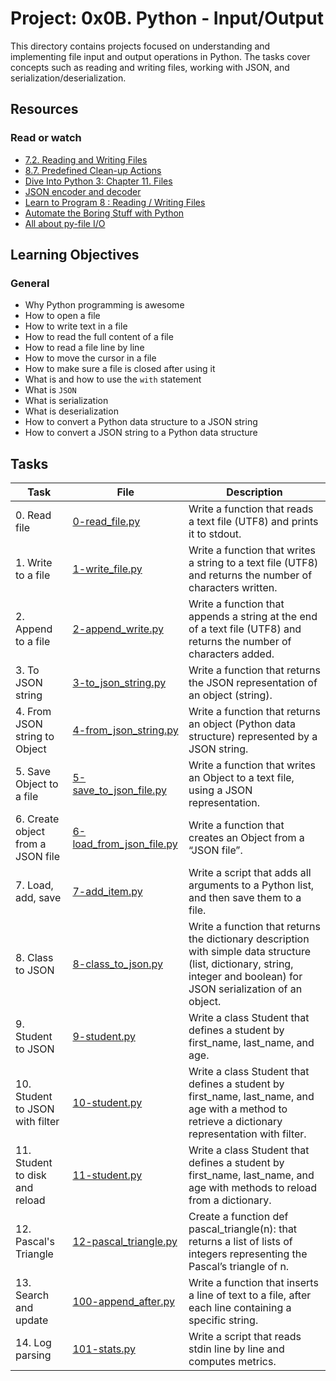 # Project: 0x0B. Python - Input/Output

This directory contains projects focused on understanding and implementing file input and output operations in Python. The tasks cover concepts such as reading and writing files, working with JSON, and serialization/deserialization.

## Resources

### Read or watch

- [7.2. Reading and Writing Files](https://docs.python.org/3/tutorial/inputoutput.html#reading-and-writing-files)
- [8.7. Predefined Clean-up Actions](https://docs.python.org/3/tutorial/errors.html#predefined-clean-up-actions)
- [Dive Into Python 3: Chapter 11. Files](https://diveintopython3.problemsolving.io/files.html)
- [JSON encoder and decoder](https://docs.python.org/3/library/json.html)
- [Learn to Program 8 : Reading / Writing Files](https://www.youtube.com/watch?v=EukxMIsNeqU)
- [Automate the Boring Stuff with Python](https://automatetheboringstuff.com/chapter8/)
- [All about py-file I/O](https://realpython.com/read-write-files-python/)

## Learning Objectives

### General

- Why Python programming is awesome
- How to open a file
- How to write text in a file
- How to read the full content of a file
- How to read a file line by line
- How to move the cursor in a file
- How to make sure a file is closed after using it
- What is and how to use the `with` statement
- What is `JSON`
- What is serialization
- What is deserialization
- How to convert a Python data structure to a JSON string
- How to convert a JSON string to a Python data structure

## Tasks

| Task                              | File                                                   | Description                                                                                                                                                              |
| --------------------------------- | ------------------------------------------------------ | ------------------------------------------------------------------------------------------------------------------------------------------------------------------------ |
| 0. Read file                      | [0-read_file.py](./0-read_file.py)                     | Write a function that reads a text file (UTF8) and prints it to stdout.                                                                                                  |
| 1. Write to a file                | [1-write_file.py](./1-write_file.py)                   | Write a function that writes a string to a text file (UTF8) and returns the number of characters written.                                                                |
| 2. Append to a file               | [2-append_write.py](./2-append_write.py)               | Write a function that appends a string at the end of a text file (UTF8) and returns the number of characters added.                                                      |
| 3. To JSON string                 | [3-to_json_string.py](./3-to_json_string.py)           | Write a function that returns the JSON representation of an object (string).                                                                                             |
| 4. From JSON string to Object     | [4-from_json_string.py](./4-from_json_string.py)       | Write a function that returns an object (Python data structure) represented by a JSON string.                                                                            |
| 5. Save Object to a file          | [5-save_to_json_file.py](./5-save_to_json_file.py)     | Write a function that writes an Object to a text file, using a JSON representation.                                                                                      |
| 6. Create object from a JSON file | [6-load_from_json_file.py](./6-load_from_json_file.py) | Write a function that creates an Object from a “JSON file”.                                                                                                              |
| 7. Load, add, save                | [7-add_item.py](./7-add_item.py)                       | Write a script that adds all arguments to a Python list, and then save them to a file.                                                                                   |
| 8. Class to JSON                  | [8-class_to_json.py](./8-class_to_json.py)             | Write a function that returns the dictionary description with simple data structure (list, dictionary, string, integer and boolean) for JSON serialization of an object. |
| 9. Student to JSON                | [9-student.py](./9-student.py)                         | Write a class Student that defines a student by first_name, last_name, and age.                                                                                          |
| 10. Student to JSON with filter   | [10-student.py](./10-student.py)                       | Write a class Student that defines a student by first_name, last_name, and age with a method to retrieve a dictionary representation with filter.                        |
| 11. Student to disk and reload    | [11-student.py](./11-student.py)                       | Write a class Student that defines a student by first_name, last_name, and age with methods to reload from a dictionary.                                                 |
| 12. Pascal's Triangle             | [12-pascal_triangle.py](./12-pascal_triangle.py)       | Create a function def pascal_triangle(n): that returns a list of lists of integers representing the Pascal’s triangle of n.                                              |
| 13. Search and update             | [100-append_after.py](./100-append_after.py)           | Write a function that inserts a line of text to a file, after each line containing a specific string.                                                                    |
| 14. Log parsing                   | [101-stats.py](./101-stats.py)                         | Write a script that reads stdin line by line and computes metrics.                                                                                                       |
